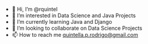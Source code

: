 - 👋 Hi, I’m @rquintel
- 👀 I’m interested in Data Science and Java Projects
- 🌱 I’m currently learning Java and Django
- 💞️ I’m looking to collaborate on Data Science Projects
- 📫 How to reach me quintella.p.rodrigo@gmail.com

<!---
rquintel/rquintel is a ✨ special ✨ repository because its `README.md` (this file) appears on your GitHub profile.
You can click the Preview link to take a look at your changes.
--->
